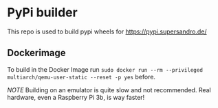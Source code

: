 # PyPi builder

This repo is used to build pypi wheels for https://pypi.supersandro.de/

## Dockerimage

To build in the Docker Image run ``sudo docker run --rm --privileged multiarch/qemu-user-static --reset -p yes`` before.

*NOTE* Building on an emulator is quite slow and not recommended. Real hardware, even a Raspberry Pi 3b, is way faster!
